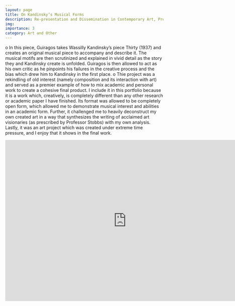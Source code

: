 ```yaml
---
layout: page
title: On Kandinsky’s Musical Forms
description: Re-presentation and Dissemination in Contemporary Art, Professor Charles Stobbs, Spring 2020.
img:
importance: 3
category: Art and Other
---
```

o	In this piece, Guiragos takes Wassilly Kandinsky’s piece Thirty (1937) and creates an original musical piece to accompany and describe it. The musical motifs are then scrutinized and explained in vivid detail as the story they and Kandinsky create is unfolded. Guiragos is then allowed to act as his own critic as he pinpoints his failures in the creative process and the bias which drew him to Kandinsky in the first place.
o	Thie project was a rekindling of old interest (namely composition and its interaction with art) and served as a premier example of how to mix academic and personal work to create a cohesive final product. I include it in this portfolio because it is a work which, creatively, is completely different than any other research or academic paper I have finished. Its format was allowed to be completely open form, which allowed me to demonstrate musical interest and abilities in an academic form. Further, it challenged me to heavily deconstruct my own created art in a way that synthesizes the writing of acclaimed art visionaries (as prescribed by Professor Stobbs) with my own analysis. Lastly, it was an art project which was created under extreme time pressure, and I enjoy that it shows in the final work.


<iframe src="https://onedrive.live.com/embed?cid=A3620380E3656156&amp;resid=A3620380E3656156%211925&amp;authkey=ABxHELi7AOkVSU8&amp;em=2" width="770px" height="513px" frameborder="0">This is an embedded <a target="_blank" href="https://office.com">Microsoft Office</a> document, powered by <a target="_blank" href="https://office.com/webapps">Office</a>.</iframe>